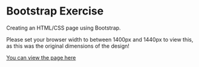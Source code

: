 # Bootstrap Exercise
Creating an HTML/CSS page using Bootstrap.

Please set your browser width to between 1400px and 1440px to view this, as this was the original dimensions of the design!

[You can view the page here](http://jnoweb.com/projects/bootstrap-exercise/)
